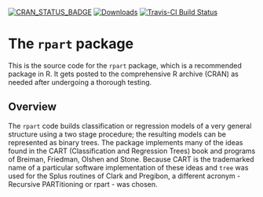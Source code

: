 [![CRAN_STATUS_BADGE](http://www.r-pkg.org/badges/version/rpart)](https://CRAN.R-project.org/package=rpart)
[![Downloads](http://cranlogs.r-pkg.org/badges/rpart)](https://CRAN.R-project.org/package=rpart)
[![Travis-CI Build Status](https://travis-ci.org/bethatkinson/rpart.svg?branch=master)](https://travis-ci.org/bethatkinson/rpart)

# The `rpart` package

This is the source code for the  `rpart` package, which is a recommended package in R.
It gets posted to the comprehensive R archive (CRAN) as needed after undergoing a thorough testing.


## Overview

The `rpart` code builds classification or regression models of a very
general structure using a two stage procedure; the resulting models can be
represented as binary trees. The package implements many of the ideas found
in the CART (Classification and Regression Trees) book and programs of
Breiman, Friedman, Olshen and Stone.  Because CART is the trademarked name
of a particular software implementation of these ideas and `tree` was used
for the Splus routines of Clark and Pregibon, a different acronym -
Recursive PARTitioning or rpart - was chosen.
